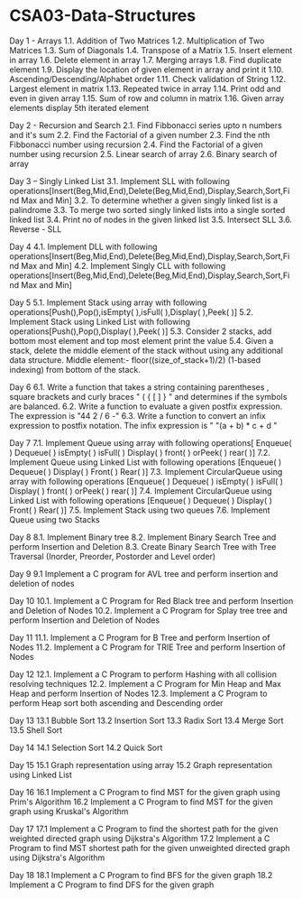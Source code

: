 # CSA03-Data-Structures



Day 1 - Arrays
1.1. Addition of Two Matrices
1.2. Multiplication of Two Matrices
1.3. Sum of Diagonals
1.4. Transpose of a Matrix
1.5. Insert element in array
1.6. Delete element in array
1.7. Merging arrays
1.8. Find duplicate element
1.9. Display the location of given element in array and print it
1.10. Ascending/Descending/Alphabet order
1.11. Check validation of String
1.12. Largest element in matrix
1.13. Repeated twice in array
1.14. Print odd and even in given array
1.15. Sum of row and column in matrix
1.16. Given array elements display 5th iterated element

Day 2 - Recursion and Search
2.1. Find Fibbonacci series upto n numbers and it's sum
2.2. Find the Factorial of a given number
2.3. Find the nth Fibbonacci number using recursion
2.4. Find the Factorial of a given number using recursion
2.5. Linear search of array
2.6. Binary search of array

Day 3 – Singly Linked List
3.1. Implement SLL with following operations[Insert(Beg,Mid,End),Delete(Beg,Mid,End),Display,Search,Sort,Find Max and Min]
3.2. To determine whether a given singly linked list is a palindrome
3.3. To merge two sorted singly linked lists into a single sorted linked list
3.4. Print no of nodes in the given linked list
3.5. Intersect SLL
3.6. Reverse - SLL

Day 4
4.1. Implement DLL with following operations[Insert(Beg,Mid,End),Delete(Beg,Mid,End),Display,Search,Sort,Find Max and Min]
4.2. Implement Singly CLL with following operations[Insert(Beg,Mid,End),Delete(Beg,Mid,End),Display,Search,Sort,Find Max and Min]

Day 5
5.1. Implement Stack using array with following operations[Push(),Pop(),isEmpty( ),isFull( ),Display( ),Peek( )]
5.2. Implement Stack using Linked List with following operations[Push(),Pop(),Display( ),Peek( )]
5.3. Consider 2 stacks, add bottom most element and top most element print the value
5.4. Given a stack, delete the middle element of the stack without using any additional data structure. Middle element:- floor((size_of_stack+1)/2) (1-based indexing) from bottom of the stack.

Day 6
6.1. Write a function that takes a string containing parentheses , square brackets and curly braces " ( { [ ] } " and determines if the symbols are balanced.
6.2. Write a function to evaluate a given postfix expression. The expression is "44 2 / 6 -"
6.3. Write a function to convert an infix expression to postfix notation. The infix expression is " "(a + b) * c + d "

Day 7
7.1. Implement Queue using array with following operations[ Enqueue( ) Dequeue( ) isEmpty( ) isFull( ) Display( ) front( ) orPeek( ) rear( )]
7.2. Implement Queue using Linked List with following operations [Enqueue( ) Dequeue( ) Display( ) Front( ) Rear( )]
7.3. Implement CircularQueue using array with following operations [Enqueue( ) Dequeue( ) isEmpty( ) isFull( ) Display( ) front( ) orPeek( ) rear( )]
7.4. Implement CircularQueue using Linked List with following operations [Enqueue( ) Dequeue( ) Display( ) Front( ) Rear( )]
7.5. Implement Stack using two queues
7.6. Implement Queue using two Stacks

Day 8
8.1. Implement Binary tree
8.2. Implement Binary Search Tree and perform Insertion and Deletion
8.3. Create Binary Search Tree with Tree Traversal (Inorder, Preorder, Postorder and Level order)

Day 9
9.1 Implement a C program for AVL tree and perform insertion and deletion of nodes


Day 10
10.1. Implement a C Program for Red Black tree and perform Insertion and Deletion of Nodes
10.2. Implement a C Program for Splay tree tree and perform Insertion and Deletion of Nodes


Day 11
11.1. Implement a C Program for B Tree and perform Insertion of Nodes
11.2. Implement a C Program for TRIE Tree and perform Insertion of Nodes


Day 12
12.1. Implement a C Program to perform Hashing with all collision resolving techniques
12.2. Implement a C Program for Min Heap and Max Heap and perform Insertion of Nodes
12.3. Implement a C Program to perform Heap sort both ascending and Descending order


Day 13
13.1 Bubble Sort
13.2 Insertion Sort
13.3 Radix Sort
13.4 Merge Sort
13.5 Shell Sort


Day 14
14.1 Selection Sort
14.2 Quick Sort


Day 15
15.1 Graph representation using array
15.2 Graph representation using Linked List


Day 16
16.1 Implement a C Program to find MST for the given graph using Prim's Algorithm
16.2 Implement a C Program to find MST for the given graph using Kruskal's Algorithm


Day 17
17.1 Implement a C Program to find the shortest path for the given weighted directed graph using Dijkstra's Algorithm
17.2 Implement a C Program to find MST shortest path for the given unweighted directed graph using Dijkstra's Algorithm


Day 18
18.1 Implement a C Program to find BFS for the given graph
18.2 Implement a C Program to find DFS for the given graph
